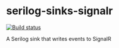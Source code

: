 # serilog-sinks-signalr

[![Build status](https://ci.appveyor.com/api/projects/status/292m45fa26x5iyfs/branch/master?svg=true)](https://ci.appveyor.com/project/serilog/serilog-sinks-signalr/branch/master)

A Serilog sink that writes events to SignalR
